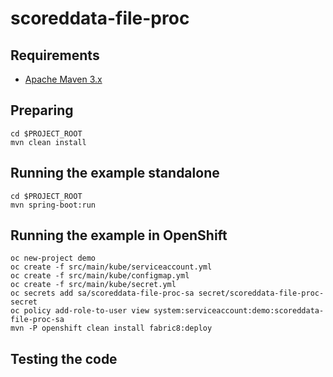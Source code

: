# scoreddata-file-proc

## Requirements

- [Apache Maven 3.x](http://maven.apache.org)

## Preparing

```
cd $PROJECT_ROOT
mvn clean install
```

## Running the example standalone

```
cd $PROJECT_ROOT
mvn spring-boot:run
```

## Running the example in OpenShift

```
oc new-project demo
oc create -f src/main/kube/serviceaccount.yml
oc create -f src/main/kube/configmap.yml
oc create -f src/main/kube/secret.yml
oc secrets add sa/scoreddata-file-proc-sa secret/scoreddata-file-proc-secret
oc policy add-role-to-user view system:serviceaccount:demo:scoreddata-file-proc-sa
mvn -P openshift clean install fabric8:deploy
```

## Testing the code

